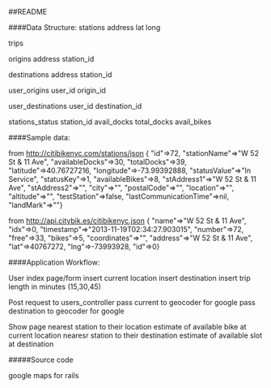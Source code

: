 ##README


####Data Structure:
stations
  address
  lat
  long

trips
  

origins
  address
  station_id

destinations
  address
  station_id

user_origins
  user_id
  origin_id

user_destinations
  user_id
  destination_id

stations_status
  station_id
  avail_docks
  total_docks
  avail_bikes


####Sample data:
  
  from http://citibikenyc.com/stations/json
  { "id"=>72, 
    "stationName"=>"W 52 St & 11 Ave", 
    "availableDocks"=>30, 
    "totalDocks"=>39, 
    "latitude"=>40.76727216, 
    "longitude"=>-73.99392888, 
    "statusValue"=>"In Service", 
    "statusKey"=>1, 
    "availableBikes"=>8, 
    "stAddress1"=>"W 52 St & 11 Ave", 
    "stAddress2"=>"", 
    "city"=>"", 
    "postalCode"=>"", 
    "location"=>"", 
    "altitude"=>"", 
    "testStation"=>false, 
    "lastCommunicationTime"=>nil, 
    "landMark"=>""} 

  from http://api.citybik.es/citibikenyc.json
  { "name"=>"W 52 St & 11 Ave",
    "idx"=>0,
    "timestamp"=>"2013-11-19T02:34:27.903015",
    "number"=>72,
    "free"=>33,
    "bikes"=>5,
    "coordinates"=>"",
    "address"=>"W 52 St & 11 Ave",
    "lat"=>40767272,
    "lng"=>-73993928,
    "id"=>0}



####Application Workflow:

User index page/form
  insert current location
  insert destination
  insert trip length in minutes (15,30,45)

Post request to users_controller
  pass current to geocoder for google
  pass destination to geocoder for google 

Show page
  nearest station to their location
  estimate of available bike at current location
  nearesr station to their destination
  estimate of available slot at destination


#####Source code 

google maps for rails

